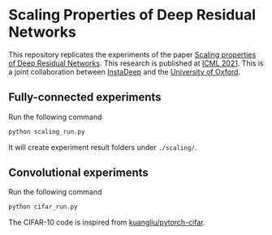# Scaling Properties of Deep Residual Networks

This repository replicates the experiments of the paper [Scaling properties of Deep Residual Networks](https://arxiv.org/abs/2105.12245). This research is published at [ICML 2021](https://icml.cc/). This is a joint collaboration between [InstaDeep](https://www.instadeep.com) and the [University of Oxford](https://www.ox.ac.uk/).

## Fully-connected experiments    

Run the following command

```bash
python scaling_run.py
```

It will create experiment result folders under `./scaling/`.

## Convolutional experiments
 
Run the following command

```bash
python cifar_run.py
```

The CIFAR-10 code is inspired from [kuangliu/pytorch-cifar](https://github.com/kuangliu/pytorch-cifar).
